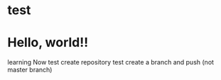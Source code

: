 # test
# Hello, world!!
learning Now
test create repository
test create a branch and push (not master branch)
